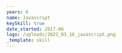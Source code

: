 ```yaml
---
years: 6
name: Javascript
keySkill: true
date_started: 2017-06
logo: /uploads/2022_03_16_javascript.png
_template: skill
---
```


